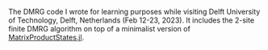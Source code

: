 The DMRG code I wrote for learning purposes while visiting Delft University of Technology, Delft, Netherlands (Feb 12-23, 2023). It includes the 2-site finite DMRG algorithm on top of a minimalist version of [MatrixProductStates.jl](https://github.com/MasonProtter/MatrixProductStates.jl). 
